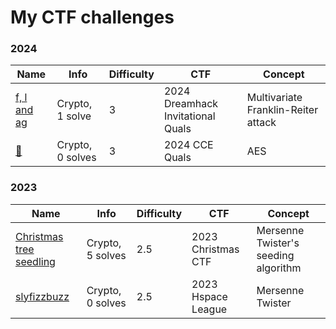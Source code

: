 # My CTF challenges

### 2024

|Name|Info|Difficulty|CTF|Concept|
|---|---|---|---|---|
|[f, l and ag](http://soon.haari.me/haarime/flandag/)|Crypto, 1 solve|3|2024 Dreamhack Invitational Quals|Multivariate Franklin-Reiter attack|
|[🔀](http://soon.haari.me/haarime/swap/)|Crypto, 0 solves|3|2024 CCE Quals|AES|

### 2023

|Name|Info|Difficulty|CTF|Concept|
|---|---|---|---|---|
|[Christmas tree seedling](http://soon.haari.me/haarime/christmas_tree_seedling/)|Crypto, 5 solves|2.5|2023 Christmas CTF|Mersenne Twister's seeding algorithm|
|[slyfizzbuzz](https://soon.haari.me/haarime/slyfizzbuzz/)|Crypto, 0 solves|2.5|2023 Hspace League|Mersenne Twister|
